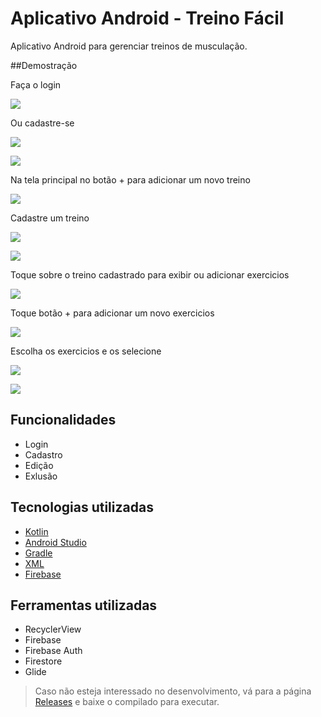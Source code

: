 # Aplicativo Android - Treino Fácil



Aplicativo Android para gerenciar treinos de musculação.

##Demostração

Faça o login

![](https://github.com/thibbatista/firebase/blob/main/images/login.jpg)

Ou cadastre-se

![](https://github.com/thibbatista/firebase/blob/main/images/cadastro.jpg)

![](https://github.com/thibbatista/firebase/blob/main/images/treino.jpg)

Na tela principal no botão + para adicionar um novo treino

![](https://github.com/thibbatista/firebase/blob/main/images/treino.jpg)

Cadastre um treino

![](https://github.com/thibbatista/firebase/blob/main/images/calendario.jpg)

![](https://github.com/thibbatista/firebase/blob/main/images/horario.jpg)

Toque sobre o treino cadastrado para exibir ou adicionar exercicios

![](https://github.com/thibbatista/firebase/blob/main/images/treino%20adicionado.jpg)

Toque botão + para adicionar um novo exercicios

![](https://github.com/thibbatista/firebase/blob/main/images/meus%20exercicios%20vazia.jpg)

Escolha os exercicios e os selecione

![](https://github.com/thibbatista/firebase/blob/main/images/lista%20exercicios.jpg)

![](https://github.com/thibbatista/firebase/blob/main/images/meus%20exercicios%20preenchida.jpg)


## Funcionalidades

* Login 
* Cadastro
* Edição
* Exlusão


## Tecnologias utilizadas

* [Kotlin](https://kotlinlang.org/) 
* [Android Studio](https://developer.android.com/studio) 
* [Gradle](https://gradle.org/) 
* [XML](https://fontawesome.com/) 
* [Firebase](https://firebase.google.com) 

## Ferramentas utilizadas

* RecyclerView
* Firebase
* Firebase Auth
* Firestore
* Glide

> Caso não esteja interessado no desenvolvimento, vá para a página [Releases](https://github.com/thibbatista/firebase/releases) e baixe o compilado para executar.
